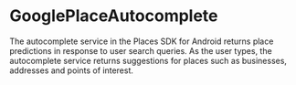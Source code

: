 # GooglePlaceAutocomplete
The autocomplete service in the Places SDK for Android returns place predictions in response to user search queries. As the user types, the autocomplete service returns suggestions for places such as businesses, addresses and points of interest.
